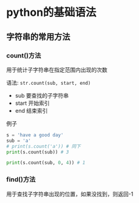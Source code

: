 # python的基础语法

## 字符串的常用方法

### count()方法
用于统计子字符串在指定范围内出现的次数

语法: `str.count(sub, start, end)`

- sub 要查找的子字符串
- start 开始索引
- end 结束索引

例子

```python
s = 'have a good day'
sub = 'a'
# print(s.count('a')) # 同下
print(s.count(sub)) # 3

print(s.count(sub, 0, 4)) # 1
```

### find()方法
用于查找子字符串出现的位置，如果没找到，则返回-1